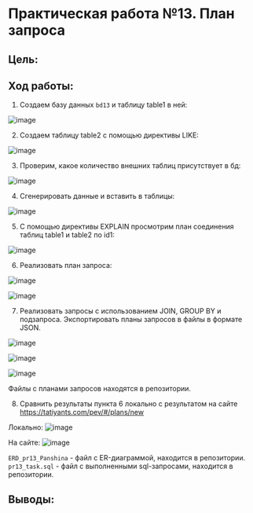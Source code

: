 # Практическая работа №13. План запроса

## Цель:


## Ход работы:
1. Создаем базу данных `bd13` и таблицу table1 в ней:

![image](https://github.com/user-attachments/assets/24080ced-9433-4f81-8ac5-e1ee78d6c685)

2. Создаем таблицу table2 с помощью директивы LIKE:

![image](https://github.com/user-attachments/assets/675c93d7-645e-45a9-842c-0af5898472dd)

3. Проверим, какое количество внешних таблиц присутствует в бд:

![image](https://github.com/user-attachments/assets/fd53fdaf-3e08-404b-b313-b4341ccb1254)

4. Сгенерировать данные и вставить в таблицы:

![image](https://github.com/user-attachments/assets/ec1d3968-bcf2-4cc3-b4bd-3583c6ab88fa)

5. С помощью директивы EXPLAIN просмотрим план соединения таблиц table1 и table2 по id1:

![image](https://github.com/user-attachments/assets/38394104-b14c-42b5-84b8-dfa62187dc81)

6. Реализовать план запроса:

![image](https://github.com/user-attachments/assets/eadf0079-099f-4ed9-93e5-4f9c2d6fc2b4)

![image](https://github.com/user-attachments/assets/0a8a2633-1f94-4512-801d-de9b44ec6150)

7. Реализовать запросы с использованием JOIN, GROUP BY и подзапроса. Экспортировать планы запросов в файлы в формате JSON.

![image](https://github.com/user-attachments/assets/8eeec24a-1859-4db2-b08b-b2c62298a987)

![image](https://github.com/user-attachments/assets/b74e7863-1564-4cb6-9817-565a086302e4)

![image](https://github.com/user-attachments/assets/0478c540-8f8a-40b4-a2a1-160ee1270d87)

Файлы с планами запросов находятся в репозитории.

8. Сравнить результаты пункта 6 локально с результатом на сайте https://tatiyants.com/pev/#/plans/new

Локально:
![image](https://github.com/user-attachments/assets/2abbfb2b-c319-4bee-9a92-d3f61026dab5)

На сайте:
![image](https://github.com/user-attachments/assets/be8ab74c-438f-402a-a6dc-e8310a16493b)

`ERD_pr13_Panshina` - файл с ER-диаграммой, находится в репозитории.
`pr13_task.sql` - файл с выполненными sql-запросами, находится в репозитории.

## Выводы:
